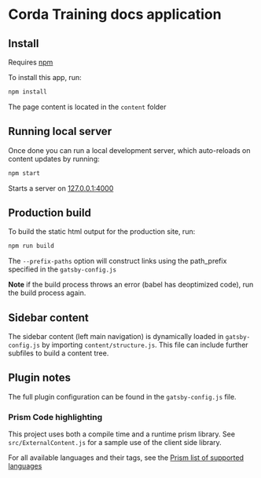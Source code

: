 # Corda Training docs application

## Install

Requires [npm](https://www.npmjs.com/get-npm)

To install this app, run:

```sh
npm install
```

The page content is located in the `content` folder


## Running local server

Once done you can run a local development server, which auto-reloads on content updates by running:

```sh
npm start
```
Starts a server on [127.0.0.1:4000](http://127.0.0.1:4000)

## Production build

To build the static html output for the production site, run:

```sh
npm run build
```

The `--prefix-paths` option will construct links using the path_prefix specified in the `gatsby-config.js`

**Note** if the build process throws an error (babel has deoptimized code), run the build process again.

## Sidebar content

The sidebar content (left main navigation) is dynamically loaded in `gatsby-config.js` by importing `content/structure.js`. This file can include further subfiles to build a content tree.

## Plugin notes
The full plugin configuration can be found in the `gatsby-config.js` file.

### Prism Code highlighting
This project uses both a compile time and a runtime prism library. See `src/ExternalContent.js` for a sample use of the client side library.

For all available languages and their tags, see the [Prism list of supported languages](https://prismjs.com/#supported-languages)
